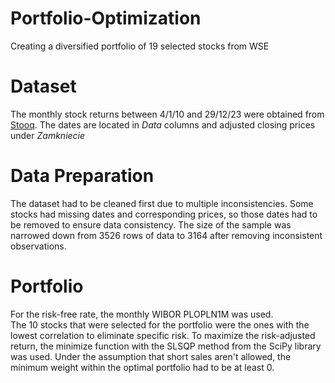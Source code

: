 # Portfolio-Optimization
Creating a diversified portfolio of 19 selected stocks from WSE 

# Dataset #
The monthly stock returns between 4/1/10 and 29/12/23 were obtained from [Stooq](https://stooq.pl/). The dates are located in _Data_ columns and adjusted closing prices under _Zamkniecie_

# Data Preparation #
The dataset had to be cleaned first due to multiple inconsistencies. Some stocks had missing dates and corresponding prices, so those dates had to be removed to ensure data consistency. The size of the sample was narrowed down from 3526 rows of data to 3164 after removing inconsistent observations. 

# Portfolio #
For the risk-free rate, the monthly WIBOR PLOPLN1M was used. <br>
The 10 stocks that were selected for the portfolio were the ones with the lowest correlation to eliminate specific risk. To maximize the risk-adjusted return, the minimize function with the SLSQP method from the SciPy library was used. Under the assumption that short sales aren't allowed, the minimum weight within the optimal portfolio had to be at least 0. 







